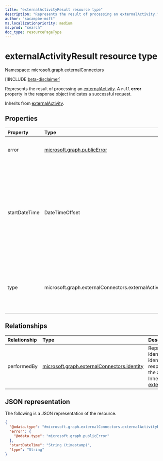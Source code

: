 ```yaml
---
title: "externalActivityResult resource type"
description: "Represents the result of processing an externalActivity."
author: "sacampbe-msft"
ms.localizationpriority: medium
ms.prod: "search"
doc_type: resourcePageType
---
```


# externalActivityResult resource type

Namespace: microsoft.graph.externalConnectors

[!INCLUDE [beta-disclaimer](../../includes/beta-disclaimer.md)]

Represents the result of processing an [externalActivity](../resources/externalconnectors-externalactivity.md). A `null` **error** property in the response object indicates a successful request.

Inherits from [externalActivity](../resources/externalconnectors-externalactivity.md).

## Properties

|Property|Type|Description|
|:---|:---|:---|
|error|[microsoft.graph.publicError](../resources/publicerror.md)|Error information that explains the failure to process an external activity.|
|startDateTime|DateTimeOffset|The date and time when the particular activity occurred. The DateTimeOffset type represents date and time information using ISO 8601 format and is always in UTC time. For example, midnight UTC on Jan 1, 2014 is `2014-01-01T00:00:00Z`. Inherited from [externalActivity](../resources/externalconnectors-externalactivity.md).|
|type|microsoft.graph.externalConnectors.externalActivityType|The type of activity performed. The possible values are: `viewed`, `modified`, `created`, `commented`, `unknownFutureValue`. Inherited from [externalActivity](../resources/externalconnectors-externalactivity.md).|

## Relationships

|Relationship|Type|Description|
|:---|:---|:---|
|performedBy|[microsoft.graph.externalConnectors.identity](../resources/externalconnectors-identity.md)|Represents an identity used to identify who is responsible for the activity. Inherited from [externalActivity](../resources/externalconnectors-externalactivity.md).|

## JSON representation

The following is a JSON representation of the resource.

<!-- {
  "blockType": "resource",
  "@odata.type": "microsoft.graph.externalConnectors.externalActivityResult",
  "baseType": "microsoft.graph.externalConnectors.externalActivity",
  "openType": false
}
-->
``` json
{
  "@odata.type": "#microsoft.graph.externalConnectors.externalActivityResult",
  "error": {
    "@odata.type": "microsoft.graph.publicError"
  },
  "startDateTime": "String (timestamp)",
  "type": "String"
}
```

